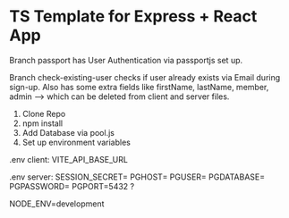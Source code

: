 # TS Template for Express + React App

Branch passport has User Authentication via passportjs set up.

Branch check-existing-user checks if user already exists via Email during sign-up.
Also has some extra fields like firstName, lastName, member, admin --> which can be deleted from client and server files.

1. Clone Repo
2. npm install
3. Add Database via pool.js
4. Set up environment variables

.env client:
VITE_API_BASE_URL

.env server:
SESSION_SECRET=
PGHOST=
PGUSER=
PGDATABASE=
PGPASSWORD=
PGPORT=5432 ?

NODE_ENV=development
